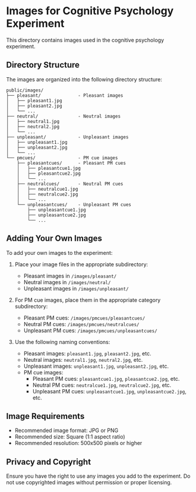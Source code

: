 # Images for Cognitive Psychology Experiment

This directory contains images used in the cognitive psychology experiment.

## Directory Structure

The images are organized into the following directory structure:

```
public/images/
├── pleasant/              - Pleasant images
│   ├── pleasant1.jpg
│   ├── pleasant2.jpg
│   └── ...
├── neutral/               - Neutral images
│   ├── neutral1.jpg
│   ├── neutral2.jpg
│   └── ...
├── unpleasant/            - Unpleasant images
│   ├── unpleasant1.jpg
│   ├── unpleasant2.jpg
│   └── ...
└── pmcues/                - PM cue images 
    ├── pleasantcues/      - Pleasant PM cues
    │   ├── pleasantcue1.jpg
    │   ├── pleasantcue2.jpg
    │   └── ...
    ├── neutralcues/       - Neutral PM cues
    │   ├── neutralcue1.jpg
    │   ├── neutralcue2.jpg 
    │   └── ...
    └── unpleasantcues/    - Unpleasant PM cues
        ├── unpleasantcue1.jpg
        ├── unpleasantcue2.jpg
        └── ...
```

## Adding Your Own Images

To add your own images to the experiment:

1. Place your image files in the appropriate subdirectory:
   - Pleasant images in `/images/pleasant/`
   - Neutral images in `/images/neutral/`
   - Unpleasant images in `/images/unpleasant/`

2. For PM cue images, place them in the appropriate category subdirectory:
   - Pleasant PM cues: `/images/pmcues/pleasantcues/`
   - Neutral PM cues: `/images/pmcues/neutralcues/`
   - Unpleasant PM cues: `/images/pmcues/unpleasantcues/`

3. Use the following naming conventions:
   - Pleasant images: `pleasant1.jpg`, `pleasant2.jpg`, etc.
   - Neutral images: `neutral1.jpg`, `neutral2.jpg`, etc. 
   - Unpleasant images: `unpleasant1.jpg`, `unpleasant2.jpg`, etc.
   - PM cue images: 
     - Pleasant PM cues: `pleasantcue1.jpg`, `pleasantcue2.jpg`, etc.
     - Neutral PM cues: `neutralcue1.jpg`, `neutralcue2.jpg`, etc.
     - Unpleasant PM cues: `unpleasantcue1.jpg`, `unpleasantcue2.jpg`, etc.

## Image Requirements

- Recommended image format: JPG or PNG
- Recommended size: Square (1:1 aspect ratio)
- Recommended resolution: 500x500 pixels or higher

## Privacy and Copyright

Ensure you have the right to use any images you add to the experiment. Do not use copyrighted images without permission or proper licensing. 
